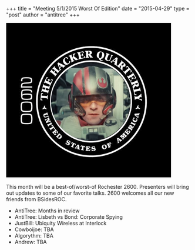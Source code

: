 +++
title = "Meeting 5/1/2015 Worst Of Edition"
date = "2015-04-29"
type = "post"
author = "antitree"
+++

![2600](/images/2600_worst.png)

This month will be a best-of/worst-of Rochester 2600. Presenters will bring out updates to some of our favorite talks. 2600 welcomes all our new friends from BSidesROC.

* AntiTree: Months in review
* AntiTree: Lisbeth vs Bond: Corporate Spying
* JustBill: Ubiquity Wireless at Interlock
* Cowboijoe: TBA
* Algorythm: TBA
* Andrew: TBA
